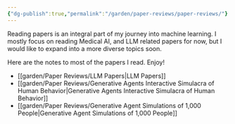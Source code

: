 ```yaml
---
{"dg-publish":true,"permalink":"/garden/paper-reviews/paper-reviews/"}
---
```


Reading papers is an integral part of my journey into machine learning. I mostly focus on reading Medical AI, and LLM related papers for now, but I would like to expand into a more diverse topics soon.

Here are the notes to most of the papers I read. Enjoy!

- [[garden/Paper Reviews/LLM Papers\|LLM Papers]]
- [[garden/Paper Reviews/Generative Agents Interactive Simulacra of Human Behavior\|Generative Agents Interactive Simulacra of Human Behavior]]
- [[garden/Paper Reviews/Generative Agent Simulations of 1,000 People\|Generative Agent Simulations of 1,000 People]]